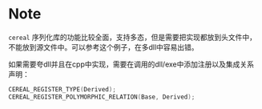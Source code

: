 # Note
`cereal` 序列化库的功能比较全面，支持多态，但是需要把实现都放到头文件中，不能放到源文件中。可以参考这个例子，在多dll中容易出错。  

如果需要夸dll并且在cpp中实现，需要在调用的dll/exe中添加注册以及集成关系声明：

```cpp
CEREAL_REGISTER_TYPE(Derived);
CEREAL_REGISTER_POLYMORPHIC_RELATION(Base, Derived);
```

